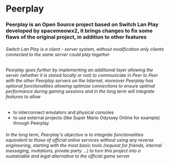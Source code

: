 # Peerplay

### Peerplay is an Open Source project based on Switch Lan Play developed by spacemeowx2, it brings changes to fix some flaws of the original project, in addition to other features

###### Switch Lan Play is a client - server system, without modification only clients connected to the same server could play together

###### Peerplay goes further by implementing an additional layer allowing the server (whether it is stored locally or not) to communicate in Peer to Peer with the other Peerplay servers on the Internet, moreover Peerplay has optional functionalities allowing optimize connections to ensure optimal performance during gaming sessions and in the long term will integrate features to allow

- to interconnect emulators and physical consoles
- to use external projects (like Super Mario Odyssey Online for example) through Peerplay

###### In the long term, Peerplay's objective is to integrate functionalities equivalent to those of official online services without using any reverse engineering, starting with the most basic tools (request for friends, internal messaging, invitations, private party ...) to turn this project into a sustainable and legal alternative to the official game server
